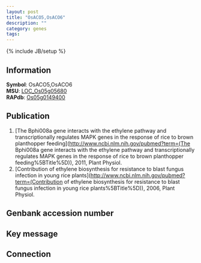 ```yaml
---
layout: post
title: "OsACO5,OsACO6"
description: ""
category: genes
tags: 
---
```

{% include JB/setup %}

## Information
__Symbol__: OsACO5,OsACO6  
__MSU__: [LOC_Os05g05680](http://rice.plantbiology.msu.edu/cgi-bin/ORF_infopage.cgi?orf=LOC_Os05g05680)  
__RAPdb__: [Os05g0149400](http://rapdb.dna.affrc.go.jp/viewer/gbrowse_details/irgsp1?name=Os05g0149400)  

## Publication
1. [The Bphi008a gene interacts with the ethylene pathway and transcriptionally regulates MAPK genes in the response of rice to brown planthopper feeding](http://www.ncbi.nlm.nih.gov/pubmed?term=(The Bphi008a gene interacts with the ethylene pathway and transcriptionally regulates MAPK genes in the response of rice to brown planthopper feeding%5BTitle%5D)), 2011, Plant Physiol.
2. [Contribution of ethylene biosynthesis for resistance to blast fungus infection in young rice plants](http://www.ncbi.nlm.nih.gov/pubmed?term=(Contribution of ethylene biosynthesis for resistance to blast fungus infection in young rice plants%5BTitle%5D)), 2006, Plant Physiol.

## Genbank accession number

## Key message

## Connection


